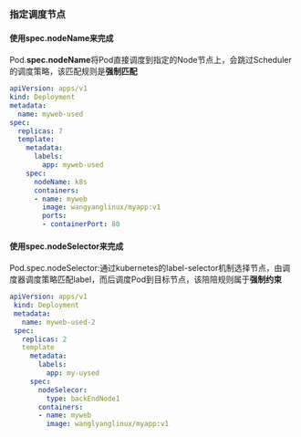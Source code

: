 ### 指定调度节点

#### 使用spec.nodeName来完成

Pod.**spec.nodeName**将Pod直接调度到指定的Node节点上，会跳过Scheduler的调度策略，该匹配规则是**强制匹配**

```yaml
apiVersion: apps/v1
kind: Deployment
metadata:
  name: myweb-used
spec:
  replicas: 7
  template:
    metadata:
      labels:
        app: myweb-used
    spec:
      nodeName: k8s
      containers:
      - name: myweb
        image: wangyanglinux/myapp:v1
        ports:
        - containerPort: 80


```

#### 使用spec.nodeSelector来完成

Pod.spec.nodeSelector:通过kubernetes的label-selector机制选择节点，由调度器调度策略匹配label，而后调度Pod到目标节点，该陪陪规则属于**强制约束**

```yaml
apiVersion: apps/v1
 kind: Deployment
 metadata:
   name: myweb-used-2
 spec:
   replicas: 2
   template
     metadata:
       labels:
         app: my-uysed
     spec:
       nodeSelecor:
         type: backEndNode1
       containers:
       - name: myweb
         image: wanglyanglinux/myapp:v1


```

